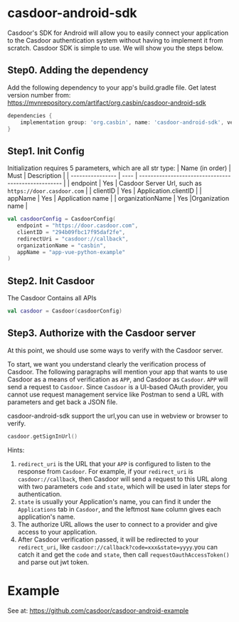 # casdoor-android-sdk

Casdoor's SDK for Android will allow you to easily connect your application to the Casdoor
authentication system without having to implement it from scratch.
Casdoor SDK is simple to use. We will show you the steps below.

## Step0. Adding the dependency

Add the following dependency to your app's build.gradle file. Get latest version number from: https://mvnrepository.com/artifact/org.casbin/casdoor-android-sdk

```groovy
dependencies {
    implementation group: 'org.casbin', name: 'casdoor-android-sdk', version: '0.0.1'
}
```

## Step1. Init Config

Initialization requires 5 parameters, which are all str type:
| Name (in order)  | Must | Description |
| ---------------- | ---- | --------------------------------------------------- |
| endpoint | Yes | Casdoor Server Url, such as `https://door.casdoor.com` |
| clientID | Yes | Application.clientID |
| appName | Yes | Application name |
| organizationName | Yes |Organization name |

```kotlin
val casdoorConfig = CasdoorConfig(
   endpoint = "https://door.casdoor.com",
   clientID = "294b09fbc17f95daf2fe",
   redirectUri = "casdoor://callback",
   organizationName = "casbin",
   appName = "app-vue-python-example"
)
```

## Step2. Init Casdoor

The Casdoor Contains all APIs

```kotlin
val casdoor = Casdoor(casdoorConfig)
```

## Step3. Authorize with the Casdoor server

At this point, we should use some ways to verify with the Casdoor server.

To start, we want you understand clearly the verification process of Casdoor.
The following paragraphs will mention your app that wants to use Casdoor as a means
of verification as `APP`, and Casdoor as `Casdoor`.
`APP` will send a request to `Casdoor`. Since `Casdoor` is a UI-based OAuth
provider, you cannot use request management service like Postman to send a URL
with parameters and get back a JSON file.

casdoor-android-sdk support the url,you can use in webview or browser to verify.

```kotlin
casdoor.getSignInUrl()
```

Hints:

1. `redirect_uri` is the URL that your `APP` is configured to
   listen to the response from `Casdoor`. For example, if your `redirect_uri`
   is `casdoor://callback`, then Casdoor will send a request to this URL along with two
   parameters `code` and `state`, which will be used in later steps for authentication.
2. `state` is usually your Application's name, you can find it under the `Applications` tab
   in `Casdoor`, and the leftmost `Name` column gives each application's name.
3. The authorize URL allows the user to connect to a provider and give access to your application.
4. After Casdoor verification passed, it will be redirected to your `redirect_uri`,
   like `casdoor://callback?code=xxx&state=yyyy`.you can catch it and get the `code` and `state`,
   then call `requestOauthAccessToken()` and parse out jwt token.

# Example

See at: https://github.com/casdoor/casdoor-android-example
